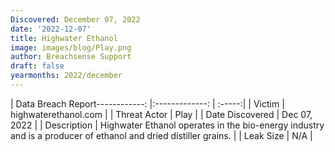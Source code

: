 ```yaml
---
Discovered: December 07, 2022
date: '2022-12-07'
title: Highwater Ethanol
image: images/blog/Play.png
author: Breachsense Support
draft: false
yearmonths: 2022/december
---
```


| Data Breach Report------------:     |:-------------:    | :-----:|
| Victim      | highwaterethanol.com      | 
| Threat Actor      | Play      | 
| Date Discovered      | Dec 07, 2022      | 
| Description      | Highwater Ethanol operates in the bio-energy industry and is a producer of ethanol and dried distiller grains.      | 
| Leak Size      | N/A      | 

